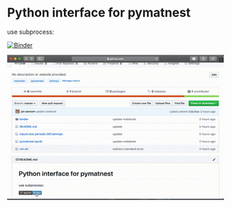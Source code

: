 # Python interface for pymatnest
use subprocess: 

[![Binder](https://mybinder.org/badge_logo.svg)](https://mybinder.org/v2/gh/jan-janssen/pymatnest-example/master?filepath=pymatnest.ipynb)

![Preview](pymatnest.gif)
